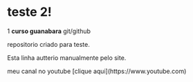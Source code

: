 # teste 2!
 1  **curso guanabara** git/github

 repositorio criado para teste.

Esta linha autterio manualmente pelo site.
<p>meu canal no youtube [clique aqui](https://www.youtube.com)
  
